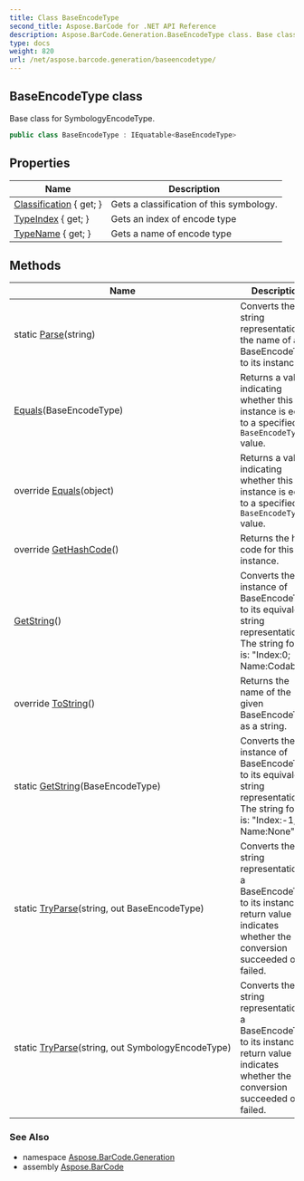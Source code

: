 ```yaml
---
title: Class BaseEncodeType
second_title: Aspose.BarCode for .NET API Reference
description: Aspose.BarCode.Generation.BaseEncodeType class. Base class for SymbologyEncodeType
type: docs
weight: 820
url: /net/aspose.barcode.generation/baseencodetype/
---
```

## BaseEncodeType class

Base class for SymbologyEncodeType.

```csharp
public class BaseEncodeType : IEquatable<BaseEncodeType>
```

## Properties

| Name | Description |
| --- | --- |
| [Classification](../../aspose.barcode.generation/baseencodetype/classification/) { get; } | Gets a classification of this symbology. |
| [TypeIndex](../../aspose.barcode.generation/baseencodetype/typeindex/) { get; } | Gets an index of encode type |
| [TypeName](../../aspose.barcode.generation/baseencodetype/typename/) { get; } | Gets a name of encode type |

## Methods

| Name | Description |
| --- | --- |
| static [Parse](../../aspose.barcode.generation/baseencodetype/parse/)(string) | Converts the string representation of the name of a BaseEncodeType to its instance. |
| [Equals](../../aspose.barcode.generation/baseencodetype/equals/#equals)(BaseEncodeType) | Returns a value indicating whether this instance is equal to a specified `BaseEncodeType` value. |
| override [Equals](../../aspose.barcode.generation/baseencodetype/equals/#equals_1)(object) | Returns a value indicating whether this instance is equal to a specified `BaseEncodeType` value. |
| override [GetHashCode](../../aspose.barcode.generation/baseencodetype/gethashcode/)() | Returns the hash code for this instance. |
| [GetString](../../aspose.barcode.generation/baseencodetype/getstring/)() | Converts the instance of BaseEncodeType to its equivalent string representation. The string format is: "Index:0; Name:Codabar". |
| override [ToString](../../aspose.barcode.generation/baseencodetype/tostring/)() | Returns the name of the given BaseEncodeType as a string. |
| static [GetString](../../aspose.barcode.generation/baseencodetype/getstring/)(BaseEncodeType) | Converts the instance of BaseEncodeType to its equivalent string representation. The string format is: "Index:-1; Name:None". |
| static [TryParse](../../aspose.barcode.generation/baseencodetype/tryparse/#tryparse)(string, out BaseEncodeType) | Converts the string representation of a BaseEncodeType to its instance. A return value indicates whether the conversion succeeded or failed. |
| static [TryParse](../../aspose.barcode.generation/baseencodetype/tryparse/#tryparse_1)(string, out SymbologyEncodeType) | Converts the string representation of a BaseEncodeType to its instance. A return value indicates whether the conversion succeeded or failed. |

### See Also

* namespace [Aspose.BarCode.Generation](../../aspose.barcode.generation/)
* assembly [Aspose.BarCode](../../)


